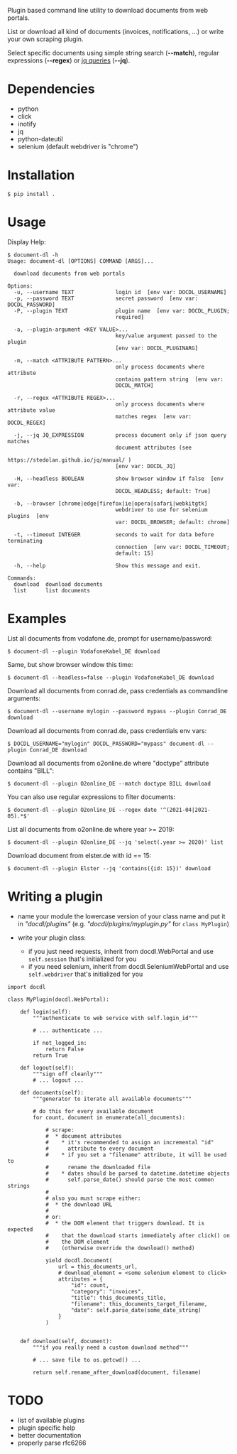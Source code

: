 
Plugin based command line utility to download documents from web portals.

List or download all kind of documents (invoices, notifications, ...) or
write your own scraping plugin.

Select specific documents using simple string search (**--match**),
regular expressions (**--regex**) or [jq queries](https://stedolan.github.io/jq/manual/)
(**--jq**).


# Dependencies
* python
* click
* inotify
* jq
* python-dateutil
* selenium (default webdriver is "chrome")


# Installation
```
$ pip install .
```


# Usage

Display Help:

```
$ document-dl -h
Usage: document-dl [OPTIONS] COMMAND [ARGS]...

  download documents from web portals

Options:
  -u, --username TEXT             login id  [env var: DOCDL_USERNAME]
  -p, --password TEXT             secret password  [env var: DOCDL_PASSWORD]
  -P, --plugin TEXT               plugin name  [env var: DOCDL_PLUGIN;
                                  required]

  -a, --plugin-argument <KEY VALUE>...
                                  key/value argument passed to the plugin
                                  [env var: DOCDL_PLUGINARG]

  -m, --match <ATTRIBUTE PATTERN>...
                                  only process documents where attribute
                                  contains pattern string  [env var:
                                  DOCDL_MATCH]

  -r, --regex <ATTRIBUTE REGEX>...
                                  only process documents where attribute value
                                  matches regex  [env var: DOCDL_REGEX]

  -j, --jq JQ_EXPRESSION          process document only if json query matches
                                  document attributes (see
                                  https://stedolan.github.io/jq/manual/ )
                                  [env var: DOCDL_JQ]

  -H, --headless BOOLEAN          show browser window if false  [env var:
                                  DOCDL_HEADLESS; default: True]

  -b, --browser [chrome|edge|firefox|ie|opera|safari|webkitgtk]
                                  webdriver to use for selenium plugins  [env
                                  var: DOCDL_BROWSER; default: chrome]

  -t, --timeout INTEGER           seconds to wait for data before terminating
                                  connection  [env var: DOCDL_TIMEOUT;
                                  default: 15]

  -h, --help                      Show this message and exit.

Commands:
  download  download documents
  list      list documents
```


# Examples

List all documents from vodafone.de, prompt for username/password:
```
$ document-dl --plugin VodafoneKabel_DE download
```

Same, but show browser window this time:
```
$ document-dl --headless=false --plugin VodafoneKabel_DE download
```

Download all documents from conrad.de, pass credentials as commandline arguments:
```
$ document-dl --username mylogin --password mypass --plugin Conrad_DE download
```

Download all documents from conrad.de, pass credentials  env vars:
```
$ DOCDL_USERNAME="mylogin" DOCDL_PASSWORD="mypass" document-dl --plugin Conrad_DE download
```

Download all documents from o2online.de where "doctype" attribute contains "BILL":
```
$ document-dl --plugin O2online_DE --match doctype BILL download
```

You can also use regular expressions to filter documents:
```
$ document-dl --plugin O2online_DE --regex date '^(2021-04|2021-05).*$'
```

List all documents from o2online.de where year >= 2019:
```
$ document-dl --plugin O2online_DE --jq 'select(.year >= 2020)' list
```

Download document from elster.de with id == 15:
```
$ document-dl --plugin Elster --jq 'contains({id: 15})' download
```



# Writing a plugin

* name your module the lowercase version of your class name and put it
  in *"docdl/plugins"* (e.g. *"docdl/plugins/myplugin.py"* for ```class MyPlugin```)

* write your plugin class:
  * if you just need requests, inherit from docdl.WebPortal and use
    ```self.session``` that's initialized for you
  * if you need selenium, inherit from docdl.SeleniumWebPortal and use
    ```self.webdriver``` that's initialized for you

```
import docdl

class MyPlugin(docdl.WebPortal):

    def login(self):
        """authenticate to web service with self.login_id"""

        # ... authenticate ...

        if not_logged_in:
            return False
        return True

    def logout(self):
        """sign off cleanly"""
        # ... logout ...

    def documents(self):
        """generator to iterate all available documents"""

        # do this for every available document
        for count, document in enumerate(all_documents):

            # scrape:
            #  * document attributes
            #    * it's recommended to assign an incremental "id"
            #      attribute to every document
            #    * if you set a "filename" attribute, it will be used to
            #      rename the downloaded file
            #    * dates should be parsed to datetime.datetime objects
            #      self.parse_date() should parse the most common strings
            #
            # also you must scrape either:
            #  * the download URL
            #
            # or:
            #  * the DOM element that triggers download. It is expected
            #    that the download starts immediately after click() on
            #    the DOM element
            #    (otherwise override the download() method)

            yield docdl.Document(
                url = this_documents_url,
                # download_element = <some selenium element to click>
                attributes = {
                    "id": count,
                    "category": "invoices",
                    "title": this_documents_title,
                    "filename": this_documents_target_filename,
                    "date": self.parse_date(some_date_string)
                }
            )


    def download(self, document):
        """if you really need a custom download method"""

        # ... save file to os.getcwd() ...

        return self.rename_after_download(document, filename)

```


# TODO
* list of available plugins
* plugin specific help
* better documentation
* properly parse rfc6266
